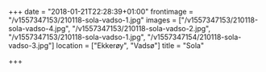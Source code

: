 +++
date = "2018-01-21T22:28:39+01:00"
frontimage = "/v1557347153/210118-sola-vadso-1.jpg"
images = ["/v1557347153/210118-sola-vadso-4.jpg", "/v1557347153/210118-sola-vadso-2.jpg", "/v1557347153/210118-sola-vadso-1.jpg", "/v1557347154/210118-sola-vadso-3.jpg"]
location = ["Ekkerøy", "Vadsø"]
title = "Sola"

+++
